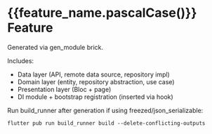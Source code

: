# {{feature_name.pascalCase()}} Feature

Generated via gen_module brick.

Includes:
- Data layer (API, remote data source, repository impl)
- Domain layer (entity, repository abstraction, use case)
- Presentation layer (Bloc + page)
- DI module + bootstrap registration (inserted via hook)

Run build_runner after generation if using freezed/json_serializable:
```
flutter pub run build_runner build --delete-conflicting-outputs
```
